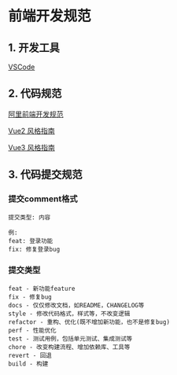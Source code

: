 # 前端开发规范

## 1. 开发工具
 [VSCode](https://code.visualstudio.com/)

## 2. 代码规范
  [阿里前端开发规范](阿里前端开发规范.pdf)

  [Vue2 风格指南](https://cn.vuejs.org/v2/style-guide)

  [Vue3 风格指南](https://v3.cn.vuejs.org/style-guide)


## 3. 代码提交规范
### 提交comment格式
    提交类型: 内容

    例: 
    feat: 登录功能
    fix: 修复登录bug 

### 提交类型
    feat - 新功能feature
    fix - 修复bug
    docs - 仅仅修改文档，如README，CHANGELOG等
    style - 修改代码格式，样式等，不改变逻辑
    refactor - 重构、优化(既不增加新功能，也不是修复bug)
    perf - 性能优化
    test - 测试用例，包括单元测试、集成测试等
    chore - 改变构建流程、增加依赖库、工具等
    revert - 回退
    build - 构建

